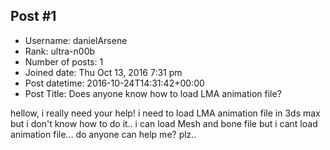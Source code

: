 ## Post #1
- Username: danielArsene
- Rank: ultra-n00b
- Number of posts: 1
- Joined date: Thu Oct 13, 2016 7:31 pm
- Post datetime: 2016-10-24T14:31:42+00:00
- Post Title: Does anyone know how to load LMA animation file?

hellow, i really need your help!
i need to load LMA animation file in 3ds max but i don't know how to do it..
i can load Mesh and bone file but i cant load animation file...
do anyone can help me? plz..
